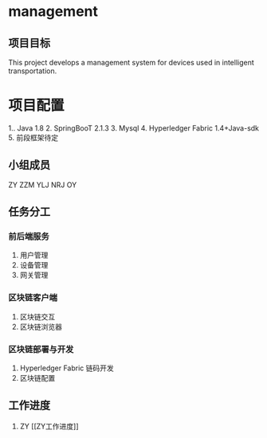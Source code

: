 # management
## 项目目标
This project develops a management system for devices used in intelligent transportation.
# 项目配置
1.. Java 1.8 
2.  SpringBooT 2.1.3
3.  Mysql
4.  Hyperledger Fabric 1.4+Java-sdk
5.  前段框架待定

## 小组成员
ZY ZZM YLJ NRJ OY 
## 任务分工
### 前后端服务
1.  用户管理
2.  设备管理
3.  网关管理
### 区块链客户端
1.  区块链交互
2. 区块链浏览器
### 区块链部署与开发
1.  Hyperledger Fabric 链码开发
2.  区块链配置



## 工作进度
1.  ZY [[ZY工作进度]]

